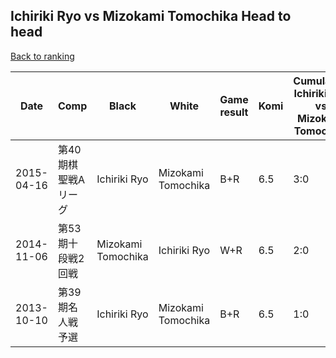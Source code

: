 ## Ichiriki Ryo vs Mizokami Tomochika Head to head

[Back to ranking](../../index.md)




| **Date** | **Comp** | **Black** | **White** | **Game result** | **Komi** | **Cumulative Ichiriki Ryo vs Mizokami Tomochika** | **Ichiriki Ryo streak** | **Mizokami Tomochika streak** | 
| --- | --- | --- | --- | --- | --- | --- | --- | --- |
| 2015-04-16 | 第40期棋聖戦Aリーグ | Ichiriki Ryo | Mizokami Tomochika | B+R | 6.5 | 3:0 | 3 | 0 | 
| 2014-11-06 | 第53期十段戦2回戦 | Mizokami Tomochika | Ichiriki Ryo | W+R | 6.5 | 2:0 | 2 | 0 | 
| 2013-10-10 | 第39期名人戦予選 | Ichiriki Ryo | Mizokami Tomochika | B+R | 6.5 | 1:0 | 1 | 0 |




